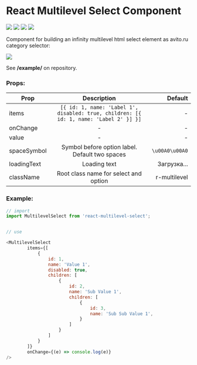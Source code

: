 # React Multilevel Select Component

![](https://img.shields.io/npm/v/react-multilevel-select.svg?style=popout-square)
![](https://img.shields.io/npm/dm/react-multilevel-select.svg?style=popout-square) 
![](https://img.shields.io/github/last-commit/maxkrasnov/react-multilevel-select.svg?style=popout-square)
![](https://img.shields.io/npm/l/react-multilevel-select.svg?style=popout-square)

Component for building an infinity multilevel html select element as avito.ru category selector:


![](https://static.maxkrasnov.ru/react-multilevel-select.png)

 
See **/example/** on repository.


### Props:



| Prop          | Description   | Default  |
| ------------- |:-------------:| -----:|
| items      | ``` [{ id: 1, name: 'Label 1', disabled: true, children: [{ id: 1, name: 'Label 2' }] }] ``` | - |
| onChange      | -      |   - |
| value | -      |    - |
| spaceSymbol |    Symbol before option label. Default two spaces   |    ```\u00A0\u00A0``` |
| loadingText | Loading text      |    Загрузка... |
| className | Root class name for select and option      |    r-multilevel |




### Example:



```js
// import 
import MultilevelSelect from 'react-multilevel-select';


// use

<MultilevelSelect 
        items={[
            {
                id: 1, 
                name: 'Value 1',
                disabled: true,
                children: [
                    {
                        id: 2, 
                        name: 'Sub Value 1',
                        children: [
                            {
                                id: 3, 
                                name: 'Sub Sub Value 1',
                            }
                        ]
                    }
                ]
            }
        ]}
        onChange={(e) => console.log(e)}
/>


```
